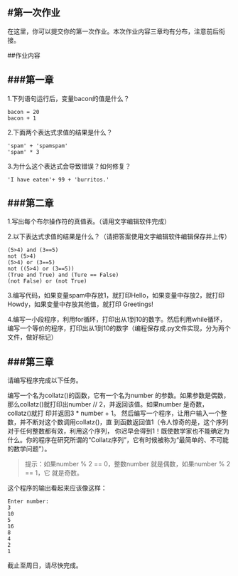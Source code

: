 #第一次作业
---------
在这里，你可以提交你的第一次作业。本次作业内容三章均有分布，注意前后衔接。

##作业内容

###第一章
---------
1.下列语句运行后，变量bacon的值是什么？
    
    bacon = 20
    bacon + 1
2.下面两个表达式求值的结果是什么？

    'spam' + 'spamspam'
    'spam' * 3
3.为什么这个表达式会导致错误？如何修复？

    'I have eaten'+ 99 + 'burritos.'

###第二章
---------
1.写出每个布尔操作符的真值表。（请用文字编辑软件完成）

2.以下表达式求值的结果是什么？（请把答案使用文字编辑软件编辑保存并上传）
    
    (5>4) and (3==5)
	not (5>4)
	(5>4) or (3==5)
	not ((5>4) or (3==5))
	(True and True) and (Ture == False)
	(not False) or (not True)
	
3.编写代码，如果变量spam中存放1，就打印Hello，如果变量中存放2，就打印Howdy，如果变量中存放其他值，就打印 Greetings!

4.编写一小段程序，利用for循环，打印出从1到10的数字。然后利用while循环，编写一个等价的程序，打印出从1到10的数字（编程保存成.py文件实现，分为两个文件，做好标记）

###第三章
--------

请编写程序完成以下任务。

编写一个名为collatz()的函数，它有一个名为number 的参数。如果参数是偶数，
那么collatz()就打印出number // 2，并返回该值。如果number 是奇数，collatz()就打
印并返回3 * number + 1。
然后编写一个程序，让用户输入一个整数，并不断对这个数调用collatz()，直
到函数返回值1（令人惊奇的是，这个序列对于任何整数都有效，利用这个序列，
你迟早会得到1！既使数学家也不能确定为什么。你的程序在研究所谓的“Collatz序列”，它有时候被称为“最简单的、不可能的数学问题”）。
> 提示：如果number % 2 == 0，整数number 就是偶数，如果number % 2 == 1，它
就是奇数。

这个程序的输出看起来应该像这样：

    Enter number:
	3
	10
	5
	16
	8
	4
	2
	1

截止至周日，请尽快完成。
